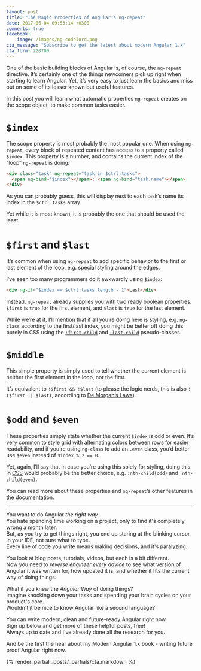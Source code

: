 ```yaml
---
layout: post
title: "The Magic Properties of Angular's ng-repeat"
date: 2017-06-04 09:53:14 +0300
comments: true
facebook:
    image: /images/ng-codelord.png
cta_message: "Subscribe to get the latest about modern Angular 1.x"
cta_form: 220700
---
```


One of the basic building blocks of Angular is, of course, the `ng-repeat` directive.
It’s certainly one of the things newcomers pick up right when starting to learn Angular.
Yet, it’s very easy to just learn the basics and miss out on some of its lesser known but useful features.

In this post you will learn what automatic properties `ng-repeat` creates on the scope object, to make common tasks easier.

# `$index`

The scope property is most probably the most popular one.
When using `ng-repeat`, every block of repeated content has access to a property called `$index`.
This property is a number, and contains the current index of the “loop” `ng-repeat` is doing:

```html
<div class="task" ng-repeat="task in $ctrl.tasks">
  <span ng-bind="$index"></span>: <span ng-bind="task.name"></span>
</div>
```

As you can probably guess, this will display next to each task’s name its index in the `$ctrl.tasks` array.

Yet while it is most known, it is probably the one that should be used the least.

# `$first` and `$last`

It’s common when using `ng-repeat` to add specific behavior to the first or last element of the loop, e.g. special styling around the edges.

I’ve seen too many programmers do it awkwardly using `$index`:

```html
<div ng-if="$index == $ctrl.tasks.length - 1">Last</div>
```

Instead, `ng-repeat` already supplies you with two ready boolean properties.
`$first` is `true` for the first element, and `$last` is `true` for the last element.

While we’re at it, I’ll mention that if all you’re doing here is styling, e.g. `ng-class` according to the first/last index, you might be better off doing this purely in CSS using the [`:first-child`](https://developer.mozilla.org/en/docs/Web/CSS/:first-child) and [`:last-child`](https://developer.mozilla.org/en/docs/Web/CSS/:last-child) pseudo-classes.

# `$middle`

This simple property is simply used to tell whether the current element is neither the first element in the loop, nor the first.

It’s equivalent to `!$first && !$last` (to please the logic nerds, this is also `!($first || $last)`, according to [De Morgan’s Laws](https://en.wikipedia.org/wiki/De_Morgan%27s_laws)).

# `$odd` and `$even`

These properties simply state whether the current `$index` is odd or even.
It’s very common to style grid with alternating colors between rows for easier readability, and if you’re using `ng-class` to add an `.even` class, you’d better use `$even` instead of `$index % 2 == 0`.

Yet, again, I’ll say that in case you’re using this solely for styling, doing this in [CSS](https://developer.mozilla.org/en/docs/Web/CSS/:nth-child) would probably be the better choice, e.g. `:nth-child(odd)` and `:nth-child(even)`.

You can read more about these properties and `ng-repeat`’s other features in [the documentation](https://docs.angularjs.org/api/ng/directive/ngRepeat).

<hr>

You want to do Angular *the right way*.  
You hate spending time working on a project, only to find it's completely wrong a month later.  
But, as you try to get things right, you end up staring at the blinking cursor in your IDE, not sure what to type.  
Every line of code you write means making decisions, and it's paralyzing.  

You look at blog posts, tutorials, videos, but each is a bit different.  
Now you need to *reverse engineer every advice* to see what version of Angular it was written for, how updated it is, and whether it fits the current way of doing things.

What if you knew the *Angular Way* of doing things?  
Imagine knocking down your tasks and spending your brain cycles on your product's core.  
Wouldn't it be nice to know Angular like a second language?

You can write modern, clean and future-ready Angular right now.  
Sign up below and get more of these helpful posts, free!  
Always up to date and I've already done all the research for you.

And be the first the hear about my Modern Angular 1.x book - writing future proof Angular right now.

{% render_partial _posts/_partials/cta.markdown %}
